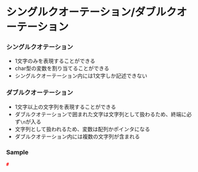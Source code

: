 # シングルクオーテーション/ダブルクオーテーション
### シングルクオテーション
- 1文字のみを表現することができる
- char型の変数を割り当てることができる
- シングルクオーテーション内には1文字しか記述できない

### ダブルクオーテーション
- 1文字以上の文字列を表現することができる
- ダブルクオテーションで囲まれた文字は文字列として扱わるため、終端に必ず`\n`が入る
- 文字列として扱われるため、変数は配列かポインタになる
- ダブルクオテーション内には複数の文字列が含まれる

### Sample
```c
#
